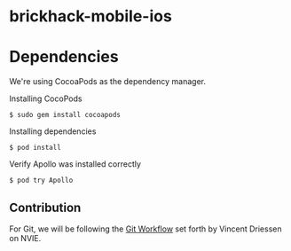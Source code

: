 # brickhack-mobile-ios

# Dependencies
We're using CocoaPods as the dependency manager.

Installing CocoPods

`$ sudo gem install cocoapods`

Installing dependencies

`$ pod install`

Verify Apollo was installed correctly

`$ pod try Apollo`

## Contribution
For Git, we will be following the
[Git Workflow](https://nvie.com/posts/a-successful-git-branching-model/)
set forth by Vincent Driessen on NVIE.

